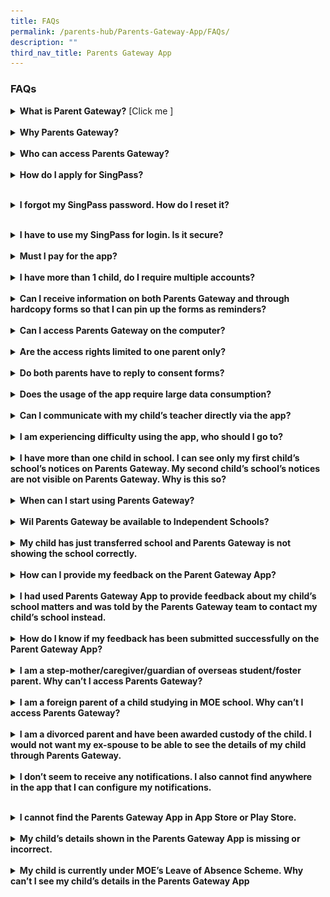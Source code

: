 ```yaml
---
title: FAQs
permalink: /parents-hub/Parents-Gateway-App/FAQs/
description: ""
third_nav_title: Parents Gateway App
---
```

### FAQs
 <details><summary><b>What is Parent Gateway?</b> [Click me <i class="fa fa-arrow-right"></i>]</summary> &nbsp; <p>Parents Gateway is a mobile app available on iOS and Android for parents. It affords schools the convenience of updating parents of your schools’ programmes and for&nbsp;parents to provide consent for their children to participate in school activities.</p></details>
&nbsp;
<details><summary><b>Why Parents Gateway?</b></summary>The digitalisation of administrative paperwork (such as issuing, collating of forms) will help alleviate the administrative load of teachers and allow them to devote more time to nurture their students.</details>
&nbsp;
<details><summary><b>Who can access Parents Gateway?</b></summary>Parents Gateway contains sensitive information about students and their parents. Access to the mobile app is restricted to parents and legal guardians who are Singpass holders. If you fall into any of the following categories, you are eligible to apply for SingPass:
<ul type="1">
	<li> Singapore Citizen and Permanent Resident </li>
	<li>  Employment Pass and Personalised Employment Pass holders </li>
	<li>  EntrePass holders </li>
	<li>S-Pass holders</li>
	<li>Dependant Pass holders (of EP, PEP, EntrePass and S-Pass holders)</li>
	<li> Long Term Visit Pass-Plus (LTVP+) holders</li>
	<li>  Long Term Visit Pass holders</li>
	<li>Selected Work Permit Holders who require SingPass to access government digital services. Visit <a href="https://service2.mom.gov.sg/workpass/enquiry/prelanding">WPOL Enquiry Service</a> to check your status.</li>
</ul> Schools will continue to issue hardcopy letters and consent forms to parents and legal guardians who are unable to onboard Parents Gateway.</details>
&nbsp;
<details><summary><b>How do I apply for SingPass?</b></summary>Please visit the&nbsp;[SingPass website](https://www.singpass.gov.sg/), or scan the QR codes below to register for a SingPass and set up the 2-Step Verification (2FA). 
<img style="width:60%" src="/images/Parents'%20Hub/singpass%20qr%20code%20scanner.png">

Should you require further assistance, please contact SingPass Helpdesk at 6643-0555.</details>
&nbsp;
<details><summary><b>I forgot my SingPass password. How do I reset it?</b></summary><p>If you have set up your SingPass 2FA, you can reset your password instantly online:&nbsp;

  

i. Visit&nbsp;[https://www.singpass.gov.sg](https://www.singpass.gov.sg/)&nbsp;

ii. Select “Reset Password” icon on the scroll bar. Enter your NRIC/FIN details, followed by your SMS/Token One-Time Password.&nbsp;

iii. Create your new SingPass password.  </p></details>
&nbsp;
<details><summary><b>I have to use my SingPass for login. Is it secure?</b></summary><p>SingPass is an online account management for access to Singapore Government e-services. It allows users to access hundreds of government services easily and securely online.&nbsp;  </p></details>
&nbsp;
<details><summary><b>Must I pay for the app?</b></summary><p>Parents Gateway is free-of-charge.  </p></details>
&nbsp;
<details><summary><b>I have more than 1 child, do I require multiple accounts?</b></summary><p>No, you do not need multiple accounts. You will be able to access all your children’s information through a single platform on Parents Gateway, even if your children are attending different schools.</p></details>
&nbsp;  
<details><summary><b>Can I receive information on both Parents Gateway and through hardcopy forms so that I can pin up the forms as reminders?</b></summary><p>Parents are encouraged to view the school announcements and consent forms using the app. For parents who wish to receive reminders on upcoming events, there is an “Add to Calendar” feature. Upon selection, the event would be synced with your phone calendar.  
</p></details>
&nbsp;
<details><summary><b>Can I access Parents Gateway on the computer?</b></summary><p>Parents Gateway is only available as a mobile application. Supported OS Versions: Android 5.0 or later &amp; iOS 9.1 or later. </p></details>
&nbsp;
<details><summary><b>Are the access rights limited to one parent only?</b></summary><p>No, both parents can access their children’s information simultaneously from their respective Parents Gateway accounts.&nbsp;  </p></details>
&nbsp;
<details><summary><b>Do both parents have to reply to consent forms?</b></summary><p>Only a single consent is required. Once consent has been given, it cannot be edited by either parent. Should there be a change in decision, parents have to inform the school directly.  </p></details>
&nbsp;
<details><summary><b>Does the usage of the app require large data consumption?</b></summary><p>Parents Gateway does not require large data consumption.&nbsp;  </p></details>
&nbsp;
<details><summary><b>Can I communicate with my child’s teacher directly via the app?</b></summary><p>This feature is not available at this point in time.&nbsp;  </p></details>
&nbsp;
<details><summary><b>I am experiencing difficulty using the app, who should I go to?</b></summary><p>You may approach your child’s school for assistance.&nbsp;&nbsp; </p></details>
&nbsp;
<details><summary><b>I have more than one child in school. I can see only my first child’s school’s notices on Parents Gateway. My second child’s school’s notices are not visible on Parents Gateway. Why is this so?</b></summary><p>Initial implementation of Parents Gateway involved implementation in 66 pilot schools. Your first child’s school might have been one of these schools which piloted Parents Gateway. Your second child’s school may not have onboarded yet because it was not part of the initial 66 schools who implemented Parents Gateway.&nbsp;Your child’s school will notify you on the date of implementation.</p></details>
&nbsp;
<details><summary><b> When can I start using Parents Gateway?  </b></summary><p>School may not have started using Parents Gateway yet. Parents are advised to wait for notifications from schools on its date of implementation.</p></details>
&nbsp;
<details><summary><b>Wil Parents Gateway be available to Independent Schools?</b></summary><p>Yes, Parents Gateway will be available to all government / government-aided and independent schools.&nbsp;</p></details>
&nbsp;
<details><summary><b>My child has just transferred school and Parents Gateway is not showing the school correctly.</b></summary><p>It takes time for school to update the school records in MOE database before the updates can be reflected in Parents Gateway. Alternatively, you may approach your child’s current school for assistance.&nbsp;</p></details>
&nbsp;
<details><summary><b>How can I provide my feedback on the Parent Gateway App?</b></summary><p>Feedback can be provided via the app through&nbsp;<b>Profile&gt;Feedback</b></p></details>
&nbsp;
<details><summary><b>I had used Parents Gateway App to provide feedback about my child’s school matters and was told by the Parents Gateway team to contact my child’s school instead.</b></summary><p>The feedback provided by Parents Gateway App is only for the usage of the App only. For school related matter, kindly contact your child’s school directly for assistance.&nbsp;</p></details>
&nbsp;
<details><summary><b>How do I know if my feedback has been submitted successfully on the Parent Gateway App?</b></summary><p>The Parents Gateway team will usually respond to take parents’ feedback within 3 working days.&nbsp;</p></details>
&nbsp;
<details><summary><b>I am a step-mother/caregiver/guardian of overseas student/foster parent. Why can’t I access Parents Gateway?</b></summary><p>Parents Gateway can only be assessed by Parents and Legal Guardians. Schools will continue to issue hardcopy letters to sole caregivers who are unable to onboard Parents Gateway.</p></details>
&nbsp;
<details><summary><b>I am a foreign parent of a child studying in MOE school. Why can’t I access Parents Gateway?
</b></summary><p>Parents Gateway can only be assessed by Parents and Legal Guardians who have registered with SingPass and MOE database using their NRIC/FIN number. Schools will continue to issue hardcopy letters to parents who are unable to onboard Parents Gateway.&nbsp;  
</p></details>
&nbsp;
<details><summary><b>I am a divorced parent and have been awarded custody of the child. I would not want my ex-spouse to be able to see the details of my child through Parents Gateway.</b></summary><p>kindly approach your child’s school for assistance.</p></details>
&nbsp;
	<details><summary><b>I don’t seem to receive any notifications. I also cannot find anywhere in&nbsp;the app that I can configure my notifications.</b></summary>Any announcements sent to parents will be accompanied by in-app notifications only.&nbsp; 
	For notification to work, kindly ensure that : &nbsp;

&nbsp; &nbsp; &nbsp; 1\. You remained logged on the app.&nbsp;

&nbsp; &nbsp; &nbsp; 2\. The notification for Parents Gateway is enabled in your phone&nbsp;

&nbsp; &nbsp; &nbsp;  3\. You have downloaded the latest version of the app.&nbsp; 
	
If the issue still persists, kindly provide feedback to the Parents Gateway Support through the app with information on your phone:
	
&nbsp; &nbsp; &nbsp; • Phone model&nbsp;

&nbsp; &nbsp; &nbsp; • Phone device version&nbsp; </details>
&nbsp;
<details><summary><b>I cannot find the Parents Gateway App in App Store or Play Store.</b></summary><p>Kindly set the country of your App Store or Play Store to Singapore.&nbsp; 
	<b>Play Store</b>&nbsp;

&nbsp; &nbsp; &nbsp; 1\. Launch Play Store&nbsp;

&nbsp; &nbsp; &nbsp; 2\. Select Account&nbsp;

&nbsp; &nbsp; &nbsp; 3\. Tap Country and select Singapore

  

<b>App Store</b>&nbsp;

&nbsp; &nbsp; &nbsp; 1\. Open Settings and go to “iTunes &amp; App Stores”&nbsp;

&nbsp; &nbsp; &nbsp; 2\. Tap on Apple ID and enter the associated password&nbsp;

&nbsp; &nbsp; &nbsp; 3\. Choose “Country/Region” and select Singapore to associate the account with.&nbsp;
</p></details>
&nbsp;
<details><summary><b>My child’s details shown in the Parents Gateway App is missing or incorrect.</b></summary><p>&nbsp;Parents Gateway takes data from MOE database. For any updates to MOE database, kindly check with your child’s school.  </p></details>
&nbsp;
<details><summary><b>My child is currently under MOE’s Leave of Absence Scheme. Why can’t I see my child’s details in the Parents Gateway App</b></summary><p>Parents Gateway supports day-to-day schooling activities of the child. It does not include students that are on leave of absence.</p></details>